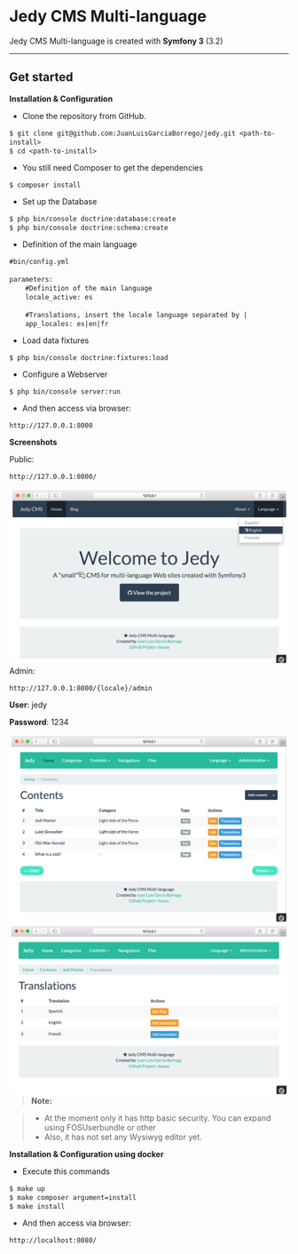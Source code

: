  **Jedy CMS Multi-language**
===================
 Jedy CMS Multi-language is created with **Symfony 3** (3.2)

----------

**Get started**
-------------

**Installation & Configuration**

 - <i class="icon-download"></i> Clone the repository from GitHub.  

```
$ git clone git@github.com:JuanLuisGarciaBorrego/jedy.git <path-to-install>
$ cd <path-to-install>
```
- You still need Composer to get the dependencies

```
$ composer install
```
- Set up the Database

```
$ php bin/console doctrine:database:create
$ php bin/console doctrine:schema:create
```

 - Definition of the main language
 
```
#bin/config.yml

parameters:
    #Definition of the main language
    locale_active: es
    
    #Translations, insert the locale language separated by | 
    app_locales: es|en|fr
```

- Load data fixtures

```
$ php bin/console doctrine:fixtures:load
```

- Configure a Webserver

```
$ php bin/console server:run
```
- And then access via browser: 

```
http://127.0.0.1:8000 
```

**Screenshots**

Public: 

```
http://127.0.0.1:8000/
```
<img src="https://raw.githubusercontent.com/JuanLuisGarciaBorrego/jedy/develop/Resources/doc/images/public_home.png" alt="Jedy CMS Multi-language Home public" align="right" />

Admin: 

```
http://127.0.0.1:8000/{locale}/admin 
```

**User**: jedy

**Password**: 1234

<img src="https://raw.githubusercontent.com/JuanLuisGarciaBorrego/jedy/develop/Resources/doc/images/admin-contents.png" alt="Jedy CMS Multi-language Admin contents" align="right" />


<img src="https://raw.githubusercontent.com/JuanLuisGarciaBorrego/jedy/develop/Resources/doc/images/admin_content_translation.png" alt="Jedy CMS Multi-language Translations content" align="right" />


> **Note:**

> - At the moment only it has http basic security. You can expand using FOSUserbundle or other
> - Also, it has not set any Wysiwyg editor yet.


**Installation & Configuration using docker**

- Execute this commands
```
$ make up
$ make composer argument=install
$ make install
```

- And then access via browser: 
```
http://localhost:8080/
```

